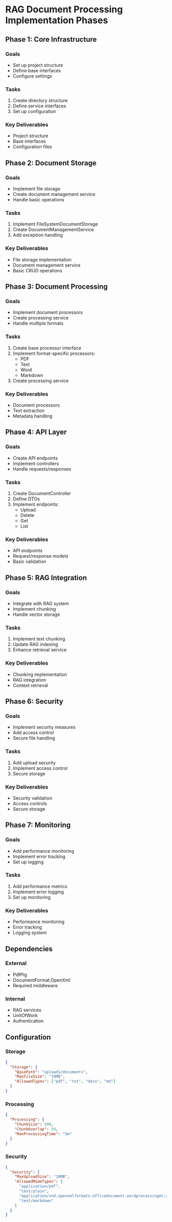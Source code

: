 # RAG Document Processing Implementation Phases

## Phase 1: Core Infrastructure

### Goals
- Set up project structure
- Define base interfaces
- Configure settings

### Tasks
1. Create directory structure
2. Define service interfaces
3. Set up configuration

### Key Deliverables
- Project structure
- Base interfaces
- Configuration files

## Phase 2: Document Storage

### Goals
- Implement file storage
- Create document management service
- Handle basic operations

### Tasks
1. Implement FileSystemDocumentStorage
2. Create DocumentManagementService
3. Add exception handling

### Key Deliverables
- File storage implementation
- Document management service
- Basic CRUD operations

## Phase 3: Document Processing

### Goals
- Implement document processors
- Create processing service
- Handle multiple formats

### Tasks
1. Create base processor interface
2. Implement format-specific processors:
   - PDF
   - Text
   - Word
   - Markdown
3. Create processing service

### Key Deliverables
- Document processors
- Text extraction
- Metadata handling

## Phase 4: API Layer

### Goals
- Create API endpoints
- Implement controllers
- Handle requests/responses

### Tasks
1. Create DocumentController
2. Define DTOs
3. Implement endpoints:
   - Upload
   - Delete
   - Get
   - List

### Key Deliverables
- API endpoints
- Request/response models
- Basic validation

## Phase 5: RAG Integration

### Goals
- Integrate with RAG system
- Implement chunking
- Handle vector storage

### Tasks
1. Implement text chunking
2. Update RAG indexing
3. Enhance retrieval service

### Key Deliverables
- Chunking implementation
- RAG integration
- Context retrieval

## Phase 6: Security

### Goals
- Implement security measures
- Add access control
- Secure file handling

### Tasks
1. Add upload security
2. Implement access control
3. Secure storage

### Key Deliverables
- Security validation
- Access controls
- Secure storage

## Phase 7: Monitoring

### Goals
- Add performance monitoring
- Implement error tracking
- Set up logging

### Tasks
1. Add performance metrics
2. Implement error logging
3. Set up monitoring

### Key Deliverables
- Performance monitoring
- Error tracking
- Logging system

## Dependencies

### External
- PdfPig
- DocumentFormat.OpenXml
- Required middleware

### Internal
- RAG services
- UnitOfWork
- Authentication

## Configuration

### Storage
```json
{
  "Storage": {
    "BasePath": "uploads/documents",
    "MaxFileSize": "10MB",
    "AllowedTypes": ["pdf", "txt", "docx", "md"]
  }
}
```

### Processing
```json
{
  "Processing": {
    "ChunkSize": 500,
    "ChunkOverlap": 50,
    "MaxProcessingTime": "5m"
  }
}
```

### Security
```json
{
  "Security": {
    "MaxUploadSize": "10MB",
    "AllowedMimeTypes": [
      "application/pdf",
      "text/plain",
      "application/vnd.openxmlformats-officedocument.wordprocessingml.document",
      "text/markdown"
    ]
  }
}
``` 